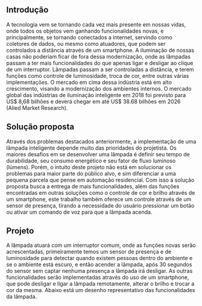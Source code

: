 ## Introdução

A tecnologia vem se tornando cada vez mais presente em nossas vidas, onde todos os objetos vem ganhando funcionalidades novas, e principalmente, se tornando conectados a internet, servindo como coletores de dados, ou mesmo como atuadores, que podem ser controlados a distância através de um smartphone.
A iluminação de nossas casas não poderiam ficar de fora dessa modernização, onde as lâmpadas passam a ter mais funcionalidades do que apenas ligar e desligar ao clique de um interruptor. Lâmpadas passam a ser controladas a distância, e terem funções como controle de luminosidade, troca de cor, entre outras várias implementações. 
O mercado em cima dessa indústria está em alto crescimento, visando a modernização dos ambientes internos. O mercado global das indústrias de iluminação inteligente em 2018 foi previsto para US$ 8,68 bilhões e deverá chegar em até US$ 38.68 bilhões em 2026 (Alied Market Research).

## Solução proposta

Através dos problemas destacados anteriormente, a implementação de uma lâmpada inteligente depende muito das prioridades do projetista.
Os maiores desafios em se desenvolver uma lâmpada é definir seu tempo de durabilidade, seu consumo energético e seu fator de fluxo luminoso (lúmens). Porém, o intuito deste projeto não está em solucionar os problemas para maior parte do público alvo, e sim diferenciar a uma pequena parcela que pense em automação residencial.
Com isso a solução proposta busca a entrega de mais funcionalidades, além das funções encontradas em outras soluções como o controle de cor e brilho através de um smartphone, este trabalho também oferece um controle através de um sensor de presença, tirando a necessidade do usuário pressionar um botão ou ativar um comando de voz para que a lâmpada acenda.

## Projeto

A lâmpada atuará com um interruptor comum, onde as funções novas serão acrescentadas, primeiramente temos um sensor de presença e de luminosidade para detectar quando existem pessoas dentro do ambiente e se o ambiente está escuro, e então acender a lâmpada, após 30 segundos do sensor sem captar nenhuma presença a lâmpada irá desligar. As outras funcionalidades serão implementadas através do uso de um smartphone, que pode desligar e ligar a lâmpada remotamente, alterar o brilho e trocar a cor da mesma. Abaixo está um desenho representativo das funcionalidades da lâmpada.
